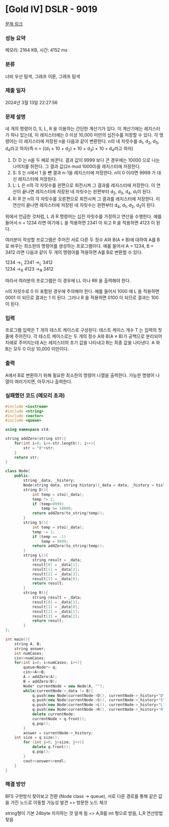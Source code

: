 # [Gold IV] DSLR - 9019 

[문제 링크](https://www.acmicpc.net/problem/9019) 

### 성능 요약

메모리: 2164 KB, 시간: 4152 ms

### 분류

너비 우선 탐색, 그래프 이론, 그래프 탐색

### 제출 일자

2024년 3월 13일 22:27:56

### 문제 설명

<p>네 개의 명령어 D, S, L, R 을 이용하는 간단한 계산기가 있다. 이 계산기에는 레지스터가 하나 있는데, 이 레지스터에는 0 이상 10,000 미만의 십진수를 저장할 수 있다. 각 명령어는 이 레지스터에 저장된 n을 다음과 같이 변환한다. n의 네 자릿수를 d<sub>1</sub>, d<sub>2</sub>, d<sub>3</sub>, d<sub>4</sub>라고 하자(즉 n = ((d<sub>1</sub> × 10 + d<sub>2</sub>) × 10 + d<sub>3</sub>) × 10 + d<sub>4</sub>라고 하자)</p>

<ol>
	<li>D: D 는 n을 두 배로 바꾼다. 결과 값이 9999 보다 큰 경우에는 10000 으로 나눈 나머지를 취한다. 그 결과 값(2n mod 10000)을 레지스터에 저장한다.</li>
	<li>S: S 는 n에서 1 을 뺀 결과 n-1을 레지스터에 저장한다. n이 0 이라면 9999 가 대신 레지스터에 저장된다.</li>
	<li>L: L 은 n의 각 자릿수를 왼편으로 회전시켜 그 결과를 레지스터에 저장한다. 이 연산이 끝나면 레지스터에 저장된 네 자릿수는 왼편부터 d<sub>2</sub>, d<sub>3</sub>, d<sub>4</sub>, d<sub>1</sub>이 된다.</li>
	<li>R: R 은 n의 각 자릿수를 오른편으로 회전시켜 그 결과를 레지스터에 저장한다. 이 연산이 끝나면 레지스터에 저장된 네 자릿수는 왼편부터 d<sub>4</sub>, d<sub>1</sub>, d<sub>2</sub>, d<sub>3</sub>이 된다.</li>
</ol>

<p>위에서 언급한 것처럼, L 과 R 명령어는 십진 자릿수를 가정하고 연산을 수행한다. 예를 들어서 n = 1234 라면 여기에 L 을 적용하면 2341 이 되고 R 을 적용하면 4123 이 된다.</p>

<p>여러분이 작성할 프로그램은 주어진 서로 다른 두 정수 A와 B(A ≠ B)에 대하여 A를 B로 바꾸는 최소한의 명령어를 생성하는 프로그램이다. 예를 들어서 A = 1234, B = 3412 라면 다음과 같이 두 개의 명령어를 적용하면 A를 B로 변환할 수 있다.</p>

<p>1234 →<sub>L</sub> 2341 →<sub>L</sub> 3412<br>
1234 →<sub>R</sub> 4123 →<sub>R</sub> 3412</p>

<p>따라서 여러분의 프로그램은 이 경우에 LL 이나 RR 을 출력해야 한다.</p>

<p>n의 자릿수로 0 이 포함된 경우에 주의해야 한다. 예를 들어서 1000 에 L 을 적용하면 0001 이 되므로 결과는 1 이 된다. 그러나 R 을 적용하면 0100 이 되므로 결과는 100 이 된다.</p>

### 입력 

 <p>프로그램 입력은 T 개의 테스트 케이스로 구성된다. 테스트 케이스 개수 T 는 입력의 첫 줄에 주어진다. 각 테스트 케이스로는 두 개의 정수 A와 B(A ≠ B)가 공백으로 분리되어 차례로 주어지는데 A는 레지스터의 초기 값을 나타내고 B는 최종 값을 나타낸다. A 와 B는 모두 0 이상 10,000 미만이다.</p>

### 출력 

 <p>A에서 B로 변환하기 위해 필요한 최소한의 명령어 나열을 출력한다. 가능한 명령어 나열이 여러가지면, 아무거나 출력한다.</p>

### 실패했던 코드 (메모리 초과)

```cpp
#include <iostream>
#include <string>
#include <vector>
#include <queue>

using namespace std;

string addZero(string str){
    for(int i=0; i<4-str.length(); i++){
        str = "0"+str;
    }
    return str;
}

class Node{
    public:
        string _data, _history;
        Node(string data, string history){_data = data; _history = history;}
        string D(){
            int temp = stoi(_data);
            temp *= 2;
            if (temp>9999)
                temp %= 10000;
            return addZero(to_string(temp));
        }
        string S(){
            int temp = stoi(_data);
            temp -= 1;
            if (temp == -1)
                temp = 9999;
            return addZero(to_string(temp));
        }
        string L(){
            string result = _data;
            result[0] = _data[1];
            result[1] = _data[2];
            result[2] = _data[3];
            result[3] = _data[0];
            return result;
        }
        string R(){
            string result = _data;
            result[0] = _data[3];
            result[1] = _data[0];
            result[2] = _data[1];
            result[3] = _data[2];
            return result;
        }
};

int main(){
    string A, B;
    string answer;
    int numCases;
    cin>>numCases;
    for(int i=0; i<numCases; i++){
        queue<Node*> q;
        cin>>A>>B;
        A = addZero(A);
        B = addZero(B);
        Node* currentNode = new Node(A, "");
        while(currentNode->_data != B){
            q.push(new Node(currentNode->D(), currentNode->_history+"D"));
            q.push(new Node(currentNode->S(), currentNode->_history+"S"));
            q.push(new Node(currentNode->L(), currentNode->_history+"L"));
            q.push(new Node(currentNode->R(), currentNode->_history+"R"));
            delete currentNode;
            currentNode = q.front();
            q.pop();
        }
        answer = currentNode->_history;
	int size = q.size();
        for (int j=0; j<size; j++){
            delete q.front();
            q.pop();
        }
        cout<<answer<<endl;
    }
}
```

### 해결 방안

BFS 구현방식 찾아보고 전환 (Node class -> queue<pair>), 서로 다른 경로를 통해 같은 값을 가진 노드로 이동할 가능성 발견 => 방문한 노드 체크

string형이 기본 24byte 차지하는 것 알게 됨 => A,B를 int 형으로 받음, L,R 연산방법 찾음
